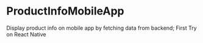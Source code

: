# ProductInfoMobileApp
Display product info on mobile app by fetching data from backend; First Try on React Native
